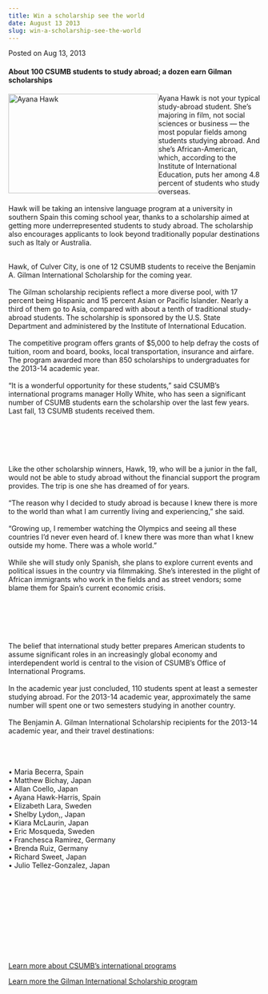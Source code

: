 ```yaml
---
title: Win a scholarship see the world
date: August 13 2013
slug: win-a-scholarship-see-the-world
---
```





<span class="date">Posted on Aug 13, 2013    </span>
<h4>About 100 CSUMB students to study abroad; a dozen earn Gilman
scholarships</h4>
<p><img alt="Ayana Hawk" src="http://news.csumb.edu/sites/default/files/65/attachments/news/images/ayana.jpg" style="float:left; width:300px; height:199px">Ayana Hawk is not
your typical study-abroad student. She&#x2019;s majoring in film, not
social sciences or business &#x2014; the most popular fields among
students studying abroad. And she&#x2019;s African-American, which,
according to the Institute of International Education, puts her
among 4.8 percent of students who study overseas.<br>
<br>
Hawk will be taking an intensive language program at a university
in southern Spain this coming school year, thanks to a scholarship
aimed at getting more underrepresented students to study abroad.
The scholarship also encourages applicants to look beyond
traditionally popular destinations such as Italy or Australia.</br></br></img></p>
<p>Hawk, of Culver City, is one of 12 CSUMB students to receive the
Benjamin A. Gilman International Scholarship for the coming
year.<br>
<br>
The Gilman scholarship recipients reflect a more diverse pool, with
17 percent being Hispanic and 15 percent Asian or Pacific Islander.
Nearly a third of them go to Asia, compared with about a tenth of
traditional study-abroad students. The scholarship is sponsored by
the U.S. State Department and administered by the Institute of
International Education.<br>
<br>
The competitive program offers grants of $5,000 to help defray the
costs of tuition, room and board, books, local transportation,
insurance and airfare. The program awarded more than 850
scholarships to undergraduates for the 2013-14 academic year.<br>
<br>
&#x201C;It is a wonderful opportunity for these students,&#x201D; said CSUMB&#x2019;s
international programs manager Holly White, who has seen a
significant number of CSUMB students earn the scholarship over the
last few years. Last fall, 13 CSUMB students received them.</br></br></br></br></br></br></p>
<p>Like the other scholarship winners, Hawk, 19, who will be a
junior in the fall, would not be able to study abroad without the
financial support the program provides. The trip is one she has
dreamed of for years.<br>
<br>
&#x201C;The reason why I decided to study abroad is because I knew there
is more to the world than what I am currently living and
experiencing,&#x201D; she said.<br>
<br>
&#x201C;Growing up, I remember watching the Olympics and seeing all these
countries I&#x2019;d never even heard of. I knew there was more than what
I knew outside my home. There was a whole world.&#x201D;&#xA0;<br>
<br>
While she will study only Spanish, she plans to explore current
events and political issues in the country via filmmaking. She&#x2019;s
interested in the plight of African immigrants who work in the
fields and as street vendors; some blame them for Spain&#x2019;s current
economic crisis.</br></br></br></br></br></br></p>
<p>The belief that international study better prepares American
students to assume significant roles in an increasingly global
economy and interdependent world is central to the vision of
CSUMB&#x2019;s Office of International Programs.<br>
<br>
In the academic year just concluded, 110 students spent at least a
semester studying abroad. For the 2013-14 academic year,
approximately the same number will spent one or two semesters
studying in another country.<br>
<br>
The Benjamin A. Gilman International Scholarship recipients for the
2013-14 academic year, and their travel destinations:</br></br></br></br></p>
<p>&#x2022; Maria Becerra, Spain<br>
&#x2022; Matthew Bichay, Japan<br>
&#x2022; Allan Coello, Japan<br>
&#x2022; Ayana Hawk-Harris, Spain<br>
&#x2022; Elizabeth Lara, Sweden<br>
&#x2022; Shelby Lydon,, Japan<br>
&#x2022; Kiara McLaurin, Japan<br>
&#x2022; Eric Mosqueda, Sweden<br>
&#x2022; Franchesca Ramirez, Germany<br>
&#x2022; Brenda Ruiz, Germany<br>
&#x2022; Richard Sweet, Japan<br>
&#x2022; Julio Tellez-Gonzalez, Japan</br></br></br></br></br></br></br></br></br></br></br></p>
<p><a href="http://international.csumb.edu/" rel="nofollow">Learn
more about CSUMB&#x2019;s international programs</a></p>
<p><a href="http://www.iie.org/en/Programs/Gilman-Scholarship-Program" rel="nofollow">Learn more the Gilman International Scholarship
program</a></p>





